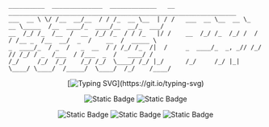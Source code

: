 
    __________  ______________  _____________   __   _______________________________________________________________
    ___  __ \ \/ /__  __/__  / / /_  __ \__  | / /   ___  __ \__  __ \_  __ \_____  /__  ____/_  ____/__  __/_  ___/
    __  /_/ /_  /__  /  __  /_/ /_  / / /_   |/ /    __  /_/ /_  /_/ /  / / /__ _  /__  __/  _  /    __  /  _____ \ 
    _  ____/_  / _  /   _  __  / / /_/ /_  /|  /     _  ____/_  _, _// /_/ // /_/ / _  /___  / /___  _  /   ____/ / 
    /_/     /_/  /_/    /_/ /_/  \____/ /_/ |_/      /_/     /_/ |_| \____/ \____/  /_____/  \____/  /_/    /____/ 

<div align="center">

[![Typing SVG](https://readme-typing-svg.demolab.com?font=Fira+Code&pause=1000&color=F70000&center=true&vCenter=true&random=false&width=435&lines=Work+smarter%2C+not+harder+!)](https://git.io/typing-svg)

![Static Badge](https://img.shields.io/badge/Python-3776AB?style=for-the-badge&logo=Python&labelColor=black&color=%233776AB) ![Static Badge](https://img.shields.io/badge/SQLite-003B57?style=for-the-badge&logo=SQLite&labelColor=black&color=%23003B57)

![Static Badge](https://img.shields.io/badge/Linux-FCC624?style=for-the-badge&logo=Linux&labelColor=black&color=%23FCC624) ![Static Badge](https://img.shields.io/badge/Windows-0078D4?style=for-the-badge&logo=Windows&labelColor=black&color=%230078D4) ![Static Badge](https://img.shields.io/badge/Docker-2496ED?style=for-the-badge&logo=Docker&labelColor=black&color=%232496ED)

</div>

